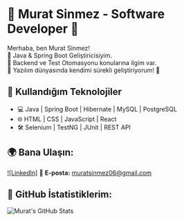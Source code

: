 # 🌟 Murat Sinmez - Software Developer 🌟
Merhaba, ben Murat Sinmez!  
📌 Java & Spring Boot Geliştiricisiyim.  
📌 Backend ve Test Otomasyonu konularına ilgim var.  
📌 Yazılım dünyasında kendimi sürekli geliştiriyorum! 🚀  

## 🚀 Kullandığım Teknolojiler
- 💻 Java | Spring Boot | Hibernate | MySQL | PostgreSQL  
- 🌐 HTML | CSS | JavaScript | React  
- 🛠 Selenium | TestNG | JUnit | REST API  

## 🌍 Bana Ulaşın:
[![LinkedIn]]([https://www.linkedin.com/in/muratsinmez](https://www.linkedin.com/in/murat-sinmez-980185225/))  
📩 **E-posta:** muratsinmez06@gmail.com  

## 📌 GitHub İstatistiklerim:
![Murat's GitHub Stats](https://github-readme-stats.vercel.app/api?username=muratsinmez&show_icons=true&theme=radical)  
